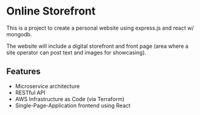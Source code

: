 # Online Storefront
This is a project to create a personal website using express.js and react w/ mongodb.

The website will include a digital storefront and front page (area where a site operator can post text and images for showcasing).

## Features
* Microservice architecture
* RESTful API
* AWS Infrastructure as Code (via Terraform)
* Single-Page-Application frontend using React
